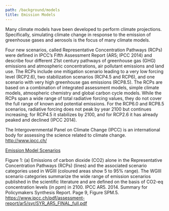 ```yaml
---
path: /background/models
title: Emission Models
---
```


Many climate models have been developed to perform climate projections. Specifically, simulating climate change in response to the emission of greenhouse gases and aerosols is the focus of many climate models.

Four new scenarios, called Representative Concentration Pathways (RCPs) were defined in IPCC’s Fifth Assessment Report (AR5; IPCC 2014) and describe four different 21st century pathways of greenhouse gas (GHG) emissions and atmospheric concentrations, air pollutant emissions and land use. The RCPs include one mitigation scenario leading to a very low forcing level (RCP2.6), two stabilization scenarios (RCP4.5 and RCP6), and one scenario with very high greenhouse gas emissions (RCP8.5). The RCPs are based on a combination of integrated assessment models, simple climate models, atmospheric chemistry and global carbon cycle models. While the RCPs span a wide range of total radiative forcing values, they do not cover the full range of known and potential emissions. For the RCP6.0 and RCP8.5 scenarios, radiative forcing does not peak by year 2100 but continues increasing; for RCP4.5 it stabilizes by 2100, and for RCP2.6 it has already peaked and declined (IPCC 2014).

The Intergovernmental Panel on Climate Change (IPCC) is an international body for assessing the science related to climate change. http://www.ipcc.ch/

[Emission Model Scenarios](models-chart2.png)

<figcaption>
Figure 1: (a) Emissions of carbon dioxide (CO2) alone in the Representative Concentration Pathways (RCPs) (lines) and the associated scenario categories used in WGIII (coloured areas show 5 to 95% range). The WGIII scenario categories summarize the wide range of emission scenarios published in the scientific literature and are defined on the basis of CO2-eq concentration levels (in ppm) in 2100.  IPCC AR5. 2014. Summary for Policymakers Synthesis Report. Page 9, Figure SPM.5.  
<a href="https://www.ipcc.ch/pdf/assessment-report/ar5/syr/SYR_AR5_FINAL_full.pdf" target="_blank" rel="noopener noreferrer">https://www.ipcc.ch/pdf/assessment-report/ar5/syr/SYR_AR5_FINAL_full.pdf</a>
</figcaption>
